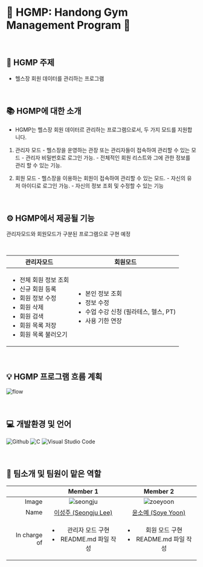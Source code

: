 # 💪 HGMP: Handong Gym Management Program 💪

<br>

## 🔎 HGMP 주제
* 헬스장 회원 데이터를 관리하는 프로그램

<br>

## 📚 HGMP에 대한 소개
* HGMP는 헬스장 회원 데이터르 관리하는 프로그램으로서, 두 가지 모드를 지원합니다.

1. 관리자 모드 - 헬스장을 운영하는 관장 또는 관리자들이 접속하여 관리할 수 있는 모드
            - 관리자 비밀번호로 로그인 가능.
            - 전체적인 회원 리스트와 그에 관한 정보를 관리 할 수 있는 기능.
            
2. 회원 모드 - 헬스장을 이용하는 회원이 접속하여 관리할 수 있는 모드.
          - 자신의 유저 아이디로 로그인 가능.
          - 자신의 정보 조회 및 수정할 수 있는 기능

<br>

## ⚙️ HGMP에서 제공될 기능
관리자모드와 회원모드가 구분된 프로그램으로 구현 예정

<br>

|관리자모드|회원모드|
|------|-----|
|<ul><li>전체 회원 정보 조회</li><li>신규 회원 등록</li><li>회원 정보 수정</li><li>회원 삭제</li><li>회원 검색</li><li>회원 목록 저장</li><li>회원 목록 불러오기</li><ul>|<ul><li>본인 정보 조회</li><li>정보 수정</li><li>수업 수강 신청 (필라테스, 헬스, PT)</li><li>사용 기한 연장</li></ul>|

<br>
  
## 💡 HGMP 프로그램 흐름 계획
![flow](https://user-images.githubusercontent.com/85253115/236378391-8abf09b2-c13c-45a0-8459-02551394fa90.png)

<br>
  
## 💻 개발환경 및 언어
<p>
  <img alt="Github" src ="https://img.shields.io/badge/Github-000000.svg?&style=for-the-badge&logo=Github&logoColor=white"/>
  <img alt="C" src ="https://img.shields.io/badge/C-A8B9CC.svg?&style=for-the-badge&logo=C&logoColor=black"/>
  <img alt="Visual Studio Code" src ="https://img.shields.io/badge/Visual Studio Code-007ACC.svg?&style=for-the-badge&logo=Visual Studio Code&logoColor=white"/>
</p>

<br>

## 👥 팀소개 및 팀원이 맡은 역할
||Member 1|Member 2|
|---:|:---:|:---:|
|Image|![seongju](https://user-images.githubusercontent.com/85253115/236375546-38fa6d55-f805-409c-be64-3e8ceda2150b.jpg)|![zoeyoon](https://user-images.githubusercontent.com/85253115/235873631-b0dc1c8b-48d1-42c0-9045-f7358c70ce90.jpg)|
|Name|<a href="https://github.com/seongju1015">이성주 (Seongju Lee)</a>|<a href="https://github.com/zoeyoon">윤소예 (Soye Yoon)</a>|
|In charge of|<ul><li>관리자 모드 구현</li><li>README.md 파일 작성</li><ul>|<ul><li>회원 모드 구현</li><li>README.md 파일 작성</li><ul>|


